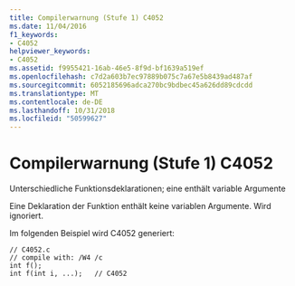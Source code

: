 ```yaml
---
title: Compilerwarnung (Stufe 1) C4052
ms.date: 11/04/2016
f1_keywords:
- C4052
helpviewer_keywords:
- C4052
ms.assetid: f9955421-16ab-46e5-8f9d-bf1639a519ef
ms.openlocfilehash: c7d2a603b7ec97889b075c7a67e5b8439ad487af
ms.sourcegitcommit: 6052185696adca270bc9bdbec45a626dd89cdcdd
ms.translationtype: MT
ms.contentlocale: de-DE
ms.lasthandoff: 10/31/2018
ms.locfileid: "50599627"
---
```

# <a name="compiler-warning-level-1-c4052"></a>Compilerwarnung (Stufe 1) C4052

Unterschiedliche Funktionsdeklarationen; eine enthält variable Argumente

Eine Deklaration der Funktion enthält keine variablen Argumente. Wird ignoriert.

Im folgenden Beispiel wird C4052 generiert:

```
// C4052.c
// compile with: /W4 /c
int f();
int f(int i, ...);   // C4052
```